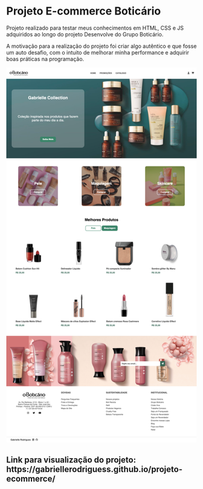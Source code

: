 <h1>Projeto E-commerce Boticário</h1>

<p>Projeto realizado para testar meus conhecimentos em HTML, CSS e JS adquiridos ao longo do projeto Desenvolve do Grupo Boticário.</p>
<p>A motivação para a realização do projeto foi criar algo autêntico e que fosse um auto desafio, com o intuito de melhorar minha performance e adquirir boas práticas na programação.</p>
<O ponto alto do projeto foi o desenvolvimento da troca de listas de produto através do JavaScript, para isso tive que exercitar a lógica de programação e alguns conceitos básicos da linguagem.</p>

<img src="https://raw.githubusercontent.com/gabriellerodriguess/projeto-ecommerce/main/assets/gabriellerodriguess.github.io_projeto-ecommerce_%20(1).png">

<h2>Link para visualização do projeto: https://gabriellerodriguess.github.io/projeto-ecommerce/</h2>
